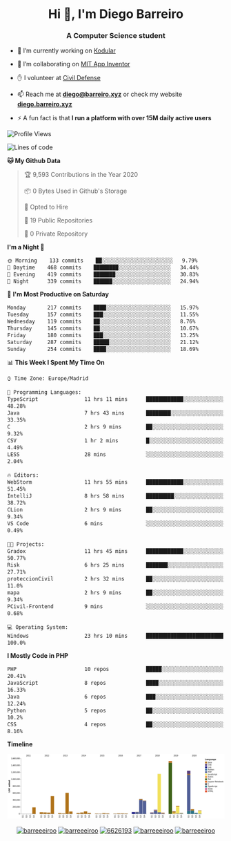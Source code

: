 <h1 align="center">Hi 👋, I'm Diego Barreiro</h1>
<h3 align="center">A Computer Science student</h3>

- 🔭 I’m currently working on [Kodular](https://www.kodular.io)

- 👯 I’m collaborating on [MIT App Inventor](https://github.com/mit-cml/appinventor-sources)

- ✋ I volunteer at [Civil Defense](https://proteccioncivil.sdc.gal)

- 📫 Reach me at **diego@barreiro.xyz** or check my website **[diego.barreiro.xyz](https://diego.barreiro.xyz)**

- ⚡ A fun fact is that **I run a platform with over 15M daily active users**

<!--START_SECTION:waka-->
![Profile Views](http://img.shields.io/badge/Profile%20Views-0-blue)

![Lines of code](https://img.shields.io/badge/From%20Hello%20World%20I%27ve%20Written-18.0%20million%20lines%20of%20code-blue)

**🐱 My Github Data** 

> 🏆 9,593 Contributions in the Year 2020
 > 
> 📦 0 Bytes Used in Github's Storage 
 > 
> 💼 Opted to Hire
 > 
> 📜 19 Public Repositories
 > 
> 🔑 0 Private Repository 
 > 
**I'm a Night 🦉** 

```text
🌞 Morning    133 commits    ██░░░░░░░░░░░░░░░░░░░░░░░   9.79% 
🌆 Daytime    468 commits    ████████░░░░░░░░░░░░░░░░░   34.44% 
🌃 Evening    419 commits    ███████░░░░░░░░░░░░░░░░░░   30.83% 
🌙 Night      339 commits    ██████░░░░░░░░░░░░░░░░░░░   24.94%

```
📅 **I'm Most Productive on Saturday** 

```text
Monday       217 commits    ████░░░░░░░░░░░░░░░░░░░░░   15.97% 
Tuesday      157 commits    ███░░░░░░░░░░░░░░░░░░░░░░   11.55% 
Wednesday    119 commits    ██░░░░░░░░░░░░░░░░░░░░░░░   8.76% 
Thursday     145 commits    ██░░░░░░░░░░░░░░░░░░░░░░░   10.67% 
Friday       180 commits    ███░░░░░░░░░░░░░░░░░░░░░░   13.25% 
Saturday     287 commits    █████░░░░░░░░░░░░░░░░░░░░   21.12% 
Sunday       254 commits    ████░░░░░░░░░░░░░░░░░░░░░   18.69%

```


📊 **This Week I Spent My Time On** 

```text
⌚︎ Time Zone: Europe/Madrid

💬 Programming Languages: 
TypeScript               11 hrs 11 mins      ████████████░░░░░░░░░░░░░   48.28% 
Java                     7 hrs 43 mins       ████████░░░░░░░░░░░░░░░░░   33.35% 
C                        2 hrs 9 mins        ██░░░░░░░░░░░░░░░░░░░░░░░   9.32% 
CSV                      1 hr 2 mins         █░░░░░░░░░░░░░░░░░░░░░░░░   4.49% 
LESS                     28 mins             ░░░░░░░░░░░░░░░░░░░░░░░░░   2.04%

🔥 Editors: 
WebStorm                 11 hrs 55 mins      ████████████░░░░░░░░░░░░░   51.45% 
IntelliJ                 8 hrs 58 mins       █████████░░░░░░░░░░░░░░░░   38.72% 
CLion                    2 hrs 9 mins        ██░░░░░░░░░░░░░░░░░░░░░░░   9.34% 
VS Code                  6 mins              ░░░░░░░░░░░░░░░░░░░░░░░░░   0.49%

🐱‍💻 Projects: 
Gradox                   11 hrs 45 mins      ████████████░░░░░░░░░░░░░   50.77% 
Risk                     6 hrs 25 mins       ███████░░░░░░░░░░░░░░░░░░   27.71% 
proteccionCivil          2 hrs 32 mins       ██░░░░░░░░░░░░░░░░░░░░░░░   11.0% 
mapa                     2 hrs 9 mins        ██░░░░░░░░░░░░░░░░░░░░░░░   9.34% 
PCivil-Frontend          9 mins              ░░░░░░░░░░░░░░░░░░░░░░░░░   0.68%

💻 Operating System: 
Windows                  23 hrs 10 mins      █████████████████████████   100.0%

```

**I Mostly Code in PHP** 

```text
PHP                      10 repos            █████░░░░░░░░░░░░░░░░░░░░   20.41% 
JavaScript               8 repos             ████░░░░░░░░░░░░░░░░░░░░░   16.33% 
Java                     6 repos             ███░░░░░░░░░░░░░░░░░░░░░░   12.24% 
Python                   5 repos             ██░░░░░░░░░░░░░░░░░░░░░░░   10.2% 
CSS                      4 repos             ██░░░░░░░░░░░░░░░░░░░░░░░   8.16%

```


**Timeline**

![Chart not found](https://raw.githubusercontent.com/barreeeiroo/barreeeiroo/master/charts/bar_graph.png) 


<!--END_SECTION:waka-->

<p align="center">
<a href="https://twitter.com/barreeeiroo" target="blank"><img align="center" src="https://cdn.jsdelivr.net/npm/simple-icons@3.0.1/icons/twitter.svg" alt="barreeeiroo" height="20" width="20" /></a>
<a href="https://linkedin.com/in/barreeeiroo" target="blank"><img align="center" src="https://cdn.jsdelivr.net/npm/simple-icons@3.0.1/icons/linkedin.svg" alt="barreeeiroo" height="20" width="20" /></a>
<a href="https://stackoverflow.com/users/6626193" target="blank"><img align="center" src="https://cdn.jsdelivr.net/npm/simple-icons@3.0.1/icons/stackoverflow.svg" alt="6626193" height="20" width="20" /></a>
<a href="https://fb.com/barreeeiroo" target="blank"><img align="center" src="https://cdn.jsdelivr.net/npm/simple-icons@3.0.1/icons/facebook.svg" alt="barreeeiroo" height="20" width="20" /></a>
<a href="https://instagram.com/barreeeiroo" target="blank"><img align="center" src="https://cdn.jsdelivr.net/npm/simple-icons@3.0.1/icons/instagram.svg" alt="barreeeiroo" height="20" width="20" /></a>
</p>

